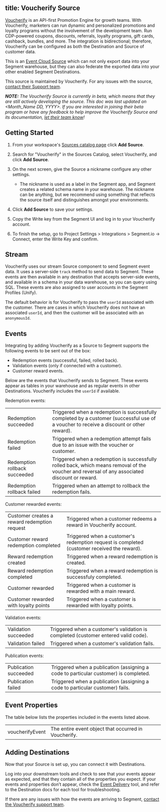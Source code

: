 ## title: Voucherify Source

[Voucherify](https://voucherify.io/?utm_source=segmentio&utm_medium=docs&utm_campaign=partners) is an API-first Promotion Engine for growth teams. With Voucherify, marketers can run dynamic and personalized promotions and loyalty programs without the involvement of the development team. Run CDP-powered coupons, discounts, referrals, loyalty programs, gift cards, cashback, bundles, and more.
The integration is bidirectional; therefore, Voucherify can be configured as both the Destination and Source of customer data.

This is an [Event Cloud Source](https://segment.com/docs/sources/#event-cloud-sources) which can not only export data into your Segment warehouse, but they can also federate the exported data into your other enabled Segment Destinations.

This source is maintained by Voucherify. For any issues with the source, [contact their Support team](mailto:support@voucherify.io).

_**NOTE:** The Voucherify Source is currently in beta, which means that they are still actively developing the source. This doc was last updated on <Month_Name DD, YYYY>. If you are interested in joining their beta program or have any feedback to help improve the Voucherify Source and its documentation, [let their team know](mailto:support@voucherify.io)!_

## Getting Started

1. From your workspace's [Sources catalog page](https://app.segment.com/goto-my-workspace/sources/catalog) click **Add Source**.
2. Search for "Voucherify" in the Sources Catalog, select Voucherify, and click **Add Source**.
3. On the next screen, give the Source a nickname configure any other settings.

   - The nickname is used as a label in the Segment app, and Segment creates a related schema name in your warehouse. The nickname can be anything, but we recommend using something that reflects the source itself and distinguishes amongst your environments.
4. Click **Add Source** to save your settings.
5. Copy the Write key from the Segment UI and log in to your Voucherify account. 
6. To finish the setup, go to Project Settings > Integrations > Segment.io -> Connect, enter the Write Key and confirm.

## Stream

Voucherify uses our stream Source component to send Segment event data. It uses a server-side `track` method to send data to Segment. These events are then available in any destination that accepts server-side events, and available in a schema in your data warehouse, so you can query using SQL. These events are also assigned to user accounts in the Segment Profiles (Unify). 

The default behavior is for Voucherify to pass the `userId` associated with the customer. There are cases in which Voucherify does not have an associated `userId`, and then the customer will be associated with an `anonymousId`. 

## Events
Integrating by adding Voucherify as a Source to Segment supports the following events to be sent out of the box:
- Redemption events (successful, failed, rolled back). 
- Validation events (only if connected with a customer). 
- Customer reward events.

Below are the events that Voucherify sends to Segment. These events appear as tables in your warehouse and as regular events in other Destinations. Voucherify includes the `userId` if available.

Redemption events: 

<table>
  <tr>
    <td>Redemption succeeded</td>
    <td>Triggered when a redemption is successfully completed by a customer (successful use of a voucher to receive a discount or other reward).</td>
  </tr>
  <tr>
   <td>Redemption failed</td>
   <td>Triggered  when a redemption attempt fails due to an issue with the voucher or customer.</td>
  </tr>
  <tr>
   <td>Redemption rollback succeeded</td>
   <td>Triggered when a redemption is successfully rolled back, which means removal of the voucher and reversal of any associated discount or reward.</td>
  </tr>
  <tr>
   <td>Redemption rollback failed</td>
   <td>Triggered when an attempt to rollback the redemption fails. </td>
  </tr>
  </table>

 Customer rewarded events: 

  <table>
<tr>
   <td>Customer creates a reward redemption request</td>
   <td>Triggered when a customer redeems a reward in Voucherify account.</td>
  </tr>
  <tr>
   <td>Customer reward redemption completed</td>
   <td>Triggered when a customer's redemption request is completed (customer received the reward).</td>
  </tr>
  <tr>
   <td>Reward redemption created</td>
   <td>Triggered when a reward redemption is created.</td>
  </tr>
    <tr>
   <td>Reward redemption completed</td>
   <td>Triggered when a reward redemption is successfuly completed.</td>
  </tr>
   <tr>
   <td>Customer rewarded</td>
   <td>Triggered when a customer is rewarded with a main reward.</td>
  </tr>
    <tr>
   <td>Customer rewarded with loyalty points</td>
   <td>Triggered when a customer is rewarded with loyalty points.</td>
  </tr>
  <tr>
  </table>

Validation events:

  <table>
   <tr>
   <td>Validation succeeded</td>
   <td>Triggered when a customer's validation is completed (customer entered valid code).</td>
  </tr>
     <tr>
   <td>Validation failed</td>
   <td>Triggered when a customer's validation fails.</td>
  </tr>
</table>

Publication events:

  <table>
   <tr>
   <td>Publication succeeded</td>
   <td>Triggered when a publication (assigning a code to particular customer) is completed.</td>
  </tr>
   <tr>
   <td>Publication failed</td>
   <td>Triggered when a publication (assigning a code to particular customer) fails.</td>
  </tr>
</table>

## Event Properties

The table below lists the properties included in the events listed above.

<table>
  <tr>
   <td>voucherifyEvent</td>
   <td>The entire event object that occurred in Voucherify.</td>
  </tr>
</table>

## Adding Destinations

Now that your Source is set up, you can connect it with Destinations.

Log into your downstream tools and check to see that your events appear as expected, and that they contain all of the properties you expect. If your events and properties don’t appear, check the [Event Delivery](https://segment.com/docs/connections/event-delivery/) tool, and refer to the Destination docs for each tool for troubleshooting.

If there are any issues with how the events are arriving to Segment, [contact the Voucherify support team](mailto:support@voucherify.io).
